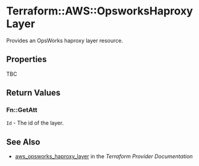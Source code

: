 # Terraform::AWS::OpsworksHaproxyLayer

Provides an OpsWorks haproxy layer resource.

## Properties

TBC

## Return Values

### Fn::GetAtt

`Id` - The id of the layer.

## See Also

* [aws_opsworks_haproxy_layer](https://www.terraform.io/docs/providers/aws/r/opsworks_haproxy_layer.html) in the _Terraform Provider Documentation_